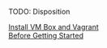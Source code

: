 

TODO: Disposition

[Install VM Box and Vagrant](https://github.com/BoMarconiHenriksen/virtual_server_attack/tree/developer/lecture_notes/01_install_virtual_box_and_vagrant#before-getting-started)  
[Before Getting Started](https://github.com/BoMarconiHenriksen/virtual_server_attack/tree/developer/lecture_notes/01_install_virtual_box_and_vagrant#before-getting-started)

